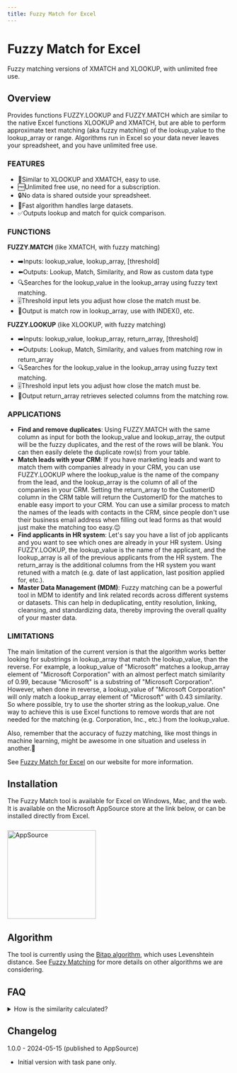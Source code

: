 ```yaml
---
title: Fuzzy Match for Excel
---
```


# Fuzzy Match for Excel

Fuzzy matching versions of XMATCH and XLOOKUP, with unlimited free use.

## Overview

Provides functions FUZZY.LOOKUP and FUZZY.MATCH which are similar to the native Excel functions XLOOKUP and XMATCH, but are able to perform approximate text matching (aka fuzzy matching) of the lookup_value to the lookup_array or range.  Algorithms run in Excel so your data never leaves your spreadsheet, and you have unlimited free use.

<h3>FEATURES</h3>

<ul>
    <li>🎯Similar to XLOOKUP and XMATCH, easy to use.</li>
    <li>🆓Unlimited free use, no need for a subscription.</li>
    <li>🔒No data is shared outside your spreadsheet.</li>
    <li>🚀Fast algorithm handles large datasets.</li>
    <li>✅Outputs lookup and match for quick comparison.</li>
</ul>

<h3>FUNCTIONS</h3>

<b>FUZZY.MATCH</b> (like XMATCH, with fuzzy matching)
<ul>
    <li>➡️Inputs: lookup_value, lookup_array, [threshold]</li>
    <li>⬅️Outputs: Lookup, Match, Similarity, and Row as custom data type</li>
    <li>🔍Searches for the lookup_value in the lookup_array using fuzzy text matching.</li>
    <li>🎚️Threshold input lets you adjust how close the match must be.</li>
    <li>📅Output is match row in lookup_array, use with INDEX(), etc.</li>
</ul>

<b>FUZZY.LOOKUP</b> (like XLOOKUP, with fuzzy matching)
<ul>
    <li>➡️Inputs: lookup_value, lookup_array, return_array, [threshold]</li>
    <li>⬅️Outputs: Lookup, Match, Similarity, and values from matching row in return_array</li>
    <li>🔍Searches for the lookup_value in the lookup_array using fuzzy text matching.</li>
    <li>🎚️Threshold input lets you adjust how close the match must be.</li>
    <li>📅Output return_array retrieves selected columns from the matching row.</li>
</ul>

<h3>APPLICATIONS</h3>

<ul>
    <li><b>Find and remove duplicates</b>: Using FUZZY.MATCH with the same column as input for both the lookup_value and lookup_array, the output will be the fuzzy duplicates, and the rest of the rows will be blank. You can then easily delete the duplicate row(s) from your table.</li>
    <li><b>Match leads with your CRM</b>: If you have marketing leads and want to match them with companies already in your CRM, you can use FUZZY.LOOKUP where the lookup_value is the name of the company from the lead, and the lookup_array is the column of all of the companies in your CRM.  Setting the return_array to the CustomerID column in the CRM table will return the CustomerID for the matches to enable easy import to your CRM.  You can use a similar process to match the names of the leads with contacts in the CRM, since people don't use their business email address when filling out lead forms as that would just make the matching too easy.😉</li>
    <li><b>Find applicants in HR system</b>: Let's say you have a list of job applicants and you want to see which ones are already in your HR system.  Using FUZZY.LOOKUP, the lookup_value is the name of the applicant, and the lookup_array is all of the previous applicants from the HR system.  The return_array is the additional columns from the HR system you want retuned with a match (e.g. date of last application, last position applied for, etc.).</li>
    <li><b>Master Data Management (MDM)</b>: Fuzzy matching can be a powerful tool in MDM to identify and link related records across different systems or datasets. This can help in deduplicating, entity resolution, linking, cleansing, and standardizing data, thereby improving the overall quality of your master data.</li>
</ul>

<h3>LIMITATIONS</h3>

The main limitation of the current version is that the algorithm works better looking for substrings in lookup_array that match the lookup_value, than the reverse. For example, a lookup_value of "Microsoft" matches a lookup_array element of "Microsoft Corporation" with an almost perfect match similarity of 0.99, because "Microsoft" is a substring of "Microsoft Corporation".  However, when done in reverse, a lookup_value of "Microsoft Corporation" will only match a lookup_array element of "Microsoft" with 0.43 similarity. So where possible, try to use the shorter string as the lookup_value.  One way to achieve this is use Excel functions to remove words that are not needed for the matching (e.g. Corporation, Inc., etc.) from the lookup_value.

Also, remember that the accuracy of fuzzy matching, like most things in machine learning, might be awesome in one situation and useless in another.🙂

See <a href="https://www.boardflare.com/apps/excel/fuzzy-match">Fuzzy Match for Excel</a> on our website for more information.

## Installation

The Fuzzy Match tool is available for Excel on Windows, Mac, and the web.  It is available on the Microsoft AppSource store at the link below, or can be installed directly from Excel.

<a href="https://appsource.microsoft.com/en-us/product/office/WA200006970?tab=Overview">
    <img 
        src="/images/MS_AppSource.png" 
        alt="AppSource"
        style="padding-top: 10px; width: 200px;"
    />
</a>

## Algorithm

The tool is currently using the [Bitap algorithm](https://en.wikipedia.org/wiki/Bitap_algorithm), which uses Levenshtein distance.  See [Fuzzy Matching](/tasks/nlp/fuzzy-match) for more details on other algorithms we are considering.

## FAQ

<details>
    <summary>How is the similarity calculated?</summary>
    Similarity is calculated based on the number of changes needed to get the two strings to match when being compared.
</details>

## Changelog

1.0.0 - 2024-05-15 (published to AppSource)
- Initial version with task pane only.